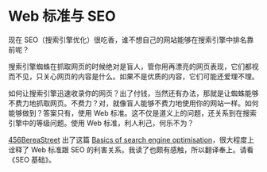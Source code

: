 # Web 标准与 SEO

现在 SEO（搜索引擎优化）很吃香，谁不想自己的网站能够在搜索引擎中排名靠前呢？

搜索引擎蜘蛛在抓取网页的时候绝对是盲人，管你用再漂亮的网页表现，它们都视而不见，只关心网页的内容是什么。如果不是优质的内容，它们可能还爱理不理。

如何让搜索引擎迅速收录你的网页？出了付钱，当然还有办法，那就是让蜘蛛能够不费力地抓取网页。不费力？对，就像盲人能够不费力地使用你的网站一样。如何能够做到？答案只有，使用 Web 标准。这不仅是道义上的问题，还关系到在搜索引擎中的等级问题。使用 Web 标准，利人利己，何乐不为？

[456BereaStreet][0] 出了这篇 [Basics of search engine optimisation][1]，很大程度上诠释了 Web 标准跟 SEO 的利害关系。我读了也颇有感触，所以翻译奉上。请看《SEO 基础》。

[0]: http://www.456bereastreet.com/
[1]: http://www.456bereastreet.com/archive/200502/basics_of_search_engine_optimisation/
